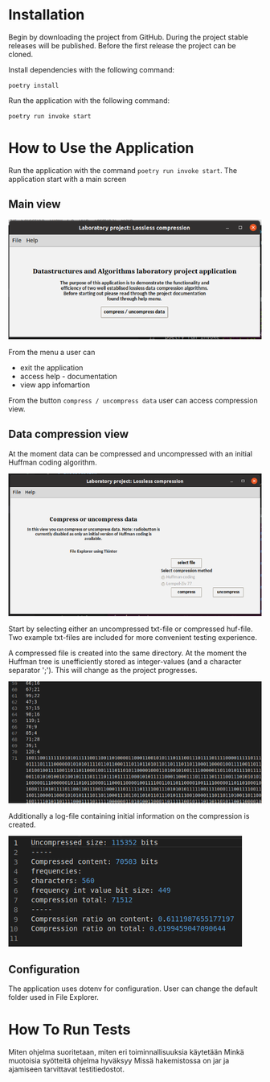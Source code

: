 # Installation

Begin by downloading the project from GitHub. During the project stable releases will be published. Before the first release the project can be cloned. 

Install dependencies with the following command:
```
poetry install
```

Run the application with the following command:
```
poetry run invoke start
```

# How to Use the Application

Run the application with the command `poetry run invoke start`. The application start with a main screen

## Main view

![Main view](images/how-to-guide-main-view.png)

From the menu a user can 
* exit the application
* access help - documentation
* view app infomartion

From the button `compress / uncompress data` user can access compression view. 

## Data compression view
At the moment data can be compressed and uncompressed with an initial Huffman coding algorithm.  

![Compression view](images/how-to-guide-compression-view.png)

Start by selecting either an uncompressed txt-file or compressed huf-file. Two example txt-files are included for more convenient testing experience.  

A compressed file is created into the same directory. At the moment the Huffman tree is unefficiently stored as integer-values (and a character separator ';'). This will change as the project progresses. 

![An example of compressed file](images/how-to-guide-huffman-compressed.png)

Additionally a log-file containing initial information on the compression is created. 

![Log-file](images/how-to-guide-huffman-analysis.png)

## Configuration
The application uses dotenv for configuration. User can change the default folder used in File Explorer. 


# How To Run Tests

Miten ohjelma suoritetaan, miten eri toiminnallisuuksia käytetään
Minkä muotoisia syötteitä ohjelma hyväksyy
Missä hakemistossa on jar ja ajamiseen tarvittavat testitiedostot.